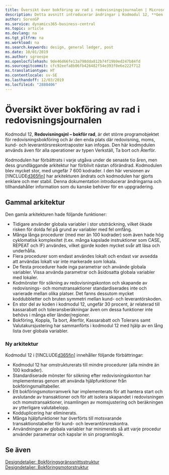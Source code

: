 ```yaml
---
title: Översikt över bokföring av rad i redovisningsjournalen | Microsoft Docs
description: Detta avsnitt introducerar ändringar i Kodmodul 12, **Gen. Jnl.-Post Line**, som utgör det huvudsakliga programobjektet för redovisningstransaktioner och är den enda plats där transaktioner för redovisning, moms samt kund- och leverantörsreskontra kan föras in.
author: SorenGP
ms.service: dynamics365-business-central
ms.topic: article
ms.devlang: na
ms.tgt_pltfrm: na
ms.workload: na
ms.search.keywords: design, general ledger, post
ms.date: 10/01/2019
ms.author: sgroespe
ms.openlocfilehash: 9de46d66fe13a798dda812b74f19b9ed247b84fd
ms.sourcegitcommit: cfc92eefa8b06fb426482f54e393f0e6e222f712
ms.translationtype: HT
ms.contentlocale: sv-SE
ms.lasthandoff: 12/03/2019
ms.locfileid: "2880406"
---
```

# <a name="general-journal-post-line-overview"></a>Översikt över bokföring av rad i redovisningsjournalen
Kodmodul 12, **Redovisningsjnl – bokför rad**, är det större programobjektet för redovisningsbokföring och är den enda plats där redovisning, moms, kund- och leverantörsreskontraposter kan infogas. Den här kodmodulen används även för alla operationer av typen Verkställ, Ta bort och Återför.  
  
Kodmodulen har förbättrats i varje utgåva under de senaste tio åren, men dess grundläggande arkitektur har förblivit nästan oförändrad. Kodmodulen blev mycket stor, med ungefär 7 600 kodrader. I den här versionen av [!INCLUDE[d365fin](includes/d365fin_md.md)] har arkitekturen ändrats och kodmodulen har gjorts enklare och mer stabil. Denna dokumentation introducerar ändringarna och tillhandahåller information som du kanske behöver för en uppgradering.  
  
## <a name="old-architecture"></a>Gammal arkitektur  
Den gamla arkitekturen hade följande funktioner:  
  
* Tidigare använder globala variabler i stor utsträckning, vilket ökade risken för dolda fel på grund av variabler med fel omfång.  
* Många långa procedurer (med mer än 100 kodrader) som även hade hög cyklomatisk komplexitet (t.ex. många kapslade instruktioner som CASE, REPEAT och IF) användes, vilket gjorde koden mycket svår att läsa och underhålla.  
* Flera procedurer som endast användes lokalt och endast var avsedda att användas lokalt var inte markerade som lokala.  
* De flesta procedurer hade inga parametrar och använde globala variabler. Vissa använda parametrar och åsidosatta globala variabler med lokaler.  
* Kodmönster för sökning av redovisningskonton och skapande av redovisnings- och momstransaktioner standardiserades inte och varierade mellan olika platser. Det fanns dessutom mycket koddubbletter och bruten symmetri mellan kund- och leverantörskoden.  
* En stor del av koden i kodmodul 12, ungefär 30 procent, är relaterad till kassarabatt och toleransberäkningar även om dessa funktioner inte behövs i många eller länder/regioner.  
* Bokföring, Koppla, Ta bort, Återför, Kassarabatt och Tolerans samt Valutakursjustering har sammanförts i kodmodul 12 med hjälp av en lång lista över globala variabler.  
  
### <a name="new-architecture"></a>Ny arkitektur  
Kodmodul 12 i [!INCLUDE[d365fin](includes/d365fin_md.md)] innehåller följande förbättringar:  
  
* Kodmodul 12 har omstrukturerats till mindre procedurer (alla mindre än 100 kodrader).  
* Standardiserade mönster för sökning efter redovisningskonton har implementeras genom att använda hjälpfunktioner från bokföringsmalltabeller.  
* Ett bokföringsmotorramverk har implementerats för att hantera start och avslutande av transaktioner och för att isolera skapandet i redovisningen och momstransaktioner, insamlingen av momsjustering och beräkningen av ytterligare valutabelopp.  
* Kodduplicering har eliminerats.  
* Många hjälpfunktioner har överförts till motsvarande transaktionstabeller för kund- och leverantörsreskontra.  
* Användningen av globala variabler har minimerats så att varje procedur använder parametrar och kapslar in sin programlogik.  
  
## <a name="see-also"></a>Se även  
[Designdetaljer: Bokföringsgränssnittsstruktur](design-details-posting-interface-structure.md)   
[Designdetaljer: Bokföringsmotorstruktur](design-details-posting-engine-structure.md)
